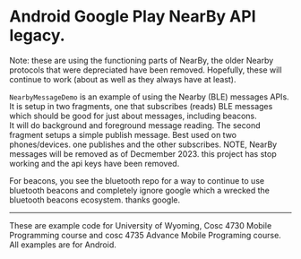 # Android Google Play NearBy API legacy.

Note: these are using the functioning parts of NearBy, the older Nearby protocols that were depreciated have been removed.  Hopefully, these will continue to work (about as well as they always have at least).

`NearbyMessageDemo` is an example of using the Nearby (BLE) messages APIs.  It is setup in two fragments, one that subscribes (reads) BLE messages which should be good for just about messages, including beacons.  
It will do background and foreground message reading.  The second fragment setups a simple publish message.  Best used on two phones/devices.  one publishes and the other subscribes.
NOTE, NearBy messages will be removed as of Decmember 2023.  this project has stop working and the api keys have been removed.
 

For beacons, you see the bluetooth repo for a way to continue to use bluetooth beacons and completely ignore google which a wrecked the bluetooth beacons ecosystem.  thanks google.

---

These are example code for University of Wyoming, Cosc 4730 Mobile Programming course and cosc 4735 Advance Mobile Programing course. 
All examples are for Android.

